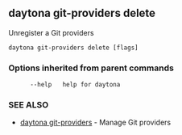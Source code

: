 ## daytona git-providers delete

Unregister a Git providers

```
daytona git-providers delete [flags]
```

### Options inherited from parent commands

```
      --help   help for daytona
```

### SEE ALSO

* [daytona git-providers](daytona_git-providers.md)	 - Manage Git providers

